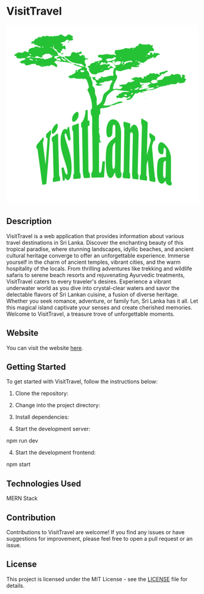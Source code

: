 # VisitTravel

![VisitTravel Logo](./webfrontend/public/logo.png)

## Description

VisitTravel is a web application that provides information about various travel destinations in Sri Lanka. Discover the enchanting beauty of this tropical paradise, where stunning landscapes, idyllic beaches, and ancient cultural heritage converge to offer an unforgettable experience. Immerse yourself in the charm of ancient temples, vibrant cities, and the warm hospitality of the locals. From thrilling adventures like trekking and wildlife safaris to serene beach resorts and rejuvenating Ayurvedic treatments, VisitTravel caters to every traveler's desires. Experience a vibrant underwater world as you dive into crystal-clear waters and savor the delectable flavors of Sri Lankan cuisine, a fusion of diverse heritage. Whether you seek romance, adventure, or family fun, Sri Lanka has it all. Let this magical island captivate your senses and create cherished memories. Welcome to VisitTravel, a treasure trove of unforgettable moments.

## Website

You can visit the website [here](https://visitlanka.pages.dev/).

## Getting Started

To get started with VisitTravel, follow the instructions below:

1. Clone the repository:

2. Change into the project directory:

3. Install dependencies:

4. Start the development server:

npm run dev

4. Start the development frontend:

npm start

## Technologies Used

MERN Stack

## Contribution

Contributions to VisitTravel are welcome! If you find any issues or have suggestions for improvement, please feel free to open a pull request or an issue.

## License

This project is licensed under the MIT License - see the [LICENSE](LICENSE) file for details.

